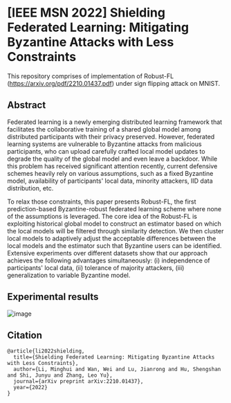 # [IEEE MSN 2022] Shielding Federated Learning: Mitigating Byzantine Attacks with Less Constraints
This repository comprises of implementation of Robust-FL (https://arxiv.org/pdf/2210.01437.pdf) under sign flipping attack on MNIST.

## Abstract
Federated learning is a newly emerging distributed learning framework that facilitates the collaborative training of a shared global model among distributed participants with their privacy preserved. However, federated learning systems are vulnerable to Byzantine attacks from malicious participants, who can upload carefully crafted local model updates to degrade the quality of the global model and even leave a backdoor. While this problem has received significant attention recently, current defensive schemes heavily rely on various assumptions, such as a fixed Byzantine model, availability of participants' local data, minority attackers, IID data distribution, etc. 

To relax those constraints, this paper presents Robust-FL, the first prediction-based Byzantine-robust federated learning scheme where none of the assumptions is leveraged. The core idea of the Robust-FL is exploiting historical global model to construct an estimator based on which the local models will be filtered through similarity detection. We then cluster local models to adaptively adjust the acceptable differences between the local models and the estimator such that Byzantine users can be identified. Extensive experiments over different datasets show that our approach achieves the following advantages simultaneously: (i) independence of participants' local data, (ii) tolerance of majority attackers, (iii) generalization to variable Byzantine model.

## Experimental results
![image](https://user-images.githubusercontent.com/102348359/202386307-bcef032b-4ddb-4417-a5c9-d10299b46535.png)


## Citation
```
@article{li2022shielding,
  title={Shielding Federated Learning: Mitigating Byzantine Attacks with Less Constraints},
  author={Li, Minghui and Wan, Wei and Lu, Jianrong and Hu, Shengshan and Shi, Junyu and Zhang, Leo Yu},
  journal={arXiv preprint arXiv:2210.01437},
  year={2022}
}
```
